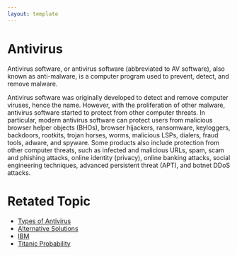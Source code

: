 ```yaml
---
layout: template
---
```

# Antivirus
Antivirus software, or antivirus software (abbreviated to AV software), also known as anti-malware, is a computer program used to prevent, detect, and remove malware.

Antivirus software was originally developed to detect and remove computer viruses, hence the name. However, with the proliferation of other malware, antivirus software started to protect from other computer threats. In particular, modern antivirus software can protect users from malicious browser helper objects (BHOs), browser hijackers, ransomware, keyloggers, backdoors, rootkits, trojan horses, worms, malicious LSPs, dialers, fraud tools, adware, and spyware. Some products also include protection from other computer threats, such as infected and malicious URLs, spam, scam and phishing attacks, online identity (privacy), online banking attacks, social engineering techniques, advanced persistent threat (APT), and botnet DDoS attacks.

# Retated Topic
- [Types of Antivirus](typesofantivirus.md)
- [Alternative Solutions](prevention.md)
- [IBM](ibm.md)
- [Titanic Probability](titanic.md)
